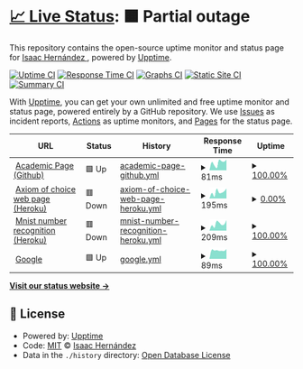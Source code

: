# [📈 Live Status](https://demo.upptime.js.org): <!--live status--> **🟧 Partial outage**

This repository contains the open-source uptime monitor and status page for [Isaac Hernández ](https://axiom-of-choice.herokuapp.com/), powered by [Upptime](https://github.com/upptime/upptime).

[![Uptime CI](https://github.com/axiom-of-choice/uptime/workflows/Uptime%20CI/badge.svg)](https://github.com/axiom-of-choice/uptime/actions?query=workflow%3A%22Uptime+CI%22)
[![Response Time CI](https://github.com/axiom-of-choice/uptime/workflows/Response%20Time%20CI/badge.svg)](https://github.com/axiom-of-choice/uptime/actions?query=workflow%3A%22Response+Time+CI%22)
[![Graphs CI](https://github.com/axiom-of-choice/uptime/workflows/Graphs%20CI/badge.svg)](https://github.com/axiom-of-choice/uptime/actions?query=workflow%3A%22Graphs+CI%22)
[![Static Site CI](https://github.com/axiom-of-choice/uptime/workflows/Static%20Site%20CI/badge.svg)](https://github.com/axiom-of-choice/uptime/actions?query=workflow%3A%22Static+Site+CI%22)
[![Summary CI](https://github.com/axiom-of-choice/uptime/workflows/Summary%20CI/badge.svg)](https://github.com/axiom-of-choice/uptime/actions?query=workflow%3A%22Summary+CI%22)

With [Upptime](https://upptime.js.org), you can get your own unlimited and free uptime monitor and status page, powered entirely by a GitHub repository. We use [Issues](https://github.com/axiom-of-choice/uptime/issues) as incident reports, [Actions](https://github.com/axiom-of-choice/uptime/actions) as uptime monitors, and [Pages](https://demo.upptime.js.org) for the status page.

<!--start: status pages-->
<!-- This summary is generated by Upptime (https://github.com/upptime/upptime) -->
<!-- Do not edit this manually, your changes will be overwritten -->
<!-- prettier-ignore -->
| URL | Status | History | Response Time | Uptime |
| --- | ------ | ------- | ------------- | ------ |
| <img alt="" src="https://icons.duckduckgo.com/ip3/axiom-of-choice.github.io.ico" height="13"> [Academic Page (Github)](https://axiom-of-choice.github.io/) | 🟩 Up | [academic-page-github.yml](https://github.com/axiom-of-choice/uptime/commits/HEAD/history/academic-page-github.yml) | <details><summary><img alt="Response time graph" src="./graphs/academic-page-github/response-time-week.png" height="20"> 81ms</summary><br><a href="https://demo.upptime.js.org/history/academic-page-github"><img alt="Response time 100" src="https://img.shields.io/endpoint?url=https%3A%2F%2Fraw.githubusercontent.com%2Faxiom-of-choice%2Fuptime%2FHEAD%2Fapi%2Facademic-page-github%2Fresponse-time.json"></a><br><a href="https://demo.upptime.js.org/history/academic-page-github"><img alt="24-hour response time 112" src="https://img.shields.io/endpoint?url=https%3A%2F%2Fraw.githubusercontent.com%2Faxiom-of-choice%2Fuptime%2FHEAD%2Fapi%2Facademic-page-github%2Fresponse-time-day.json"></a><br><a href="https://demo.upptime.js.org/history/academic-page-github"><img alt="7-day response time 81" src="https://img.shields.io/endpoint?url=https%3A%2F%2Fraw.githubusercontent.com%2Faxiom-of-choice%2Fuptime%2FHEAD%2Fapi%2Facademic-page-github%2Fresponse-time-week.json"></a><br><a href="https://demo.upptime.js.org/history/academic-page-github"><img alt="30-day response time 97" src="https://img.shields.io/endpoint?url=https%3A%2F%2Fraw.githubusercontent.com%2Faxiom-of-choice%2Fuptime%2FHEAD%2Fapi%2Facademic-page-github%2Fresponse-time-month.json"></a><br><a href="https://demo.upptime.js.org/history/academic-page-github"><img alt="1-year response time 100" src="https://img.shields.io/endpoint?url=https%3A%2F%2Fraw.githubusercontent.com%2Faxiom-of-choice%2Fuptime%2FHEAD%2Fapi%2Facademic-page-github%2Fresponse-time-year.json"></a></details> | <details><summary><a href="https://demo.upptime.js.org/history/academic-page-github">100.00%</a></summary><a href="https://demo.upptime.js.org/history/academic-page-github"><img alt="All-time uptime 100.00%" src="https://img.shields.io/endpoint?url=https%3A%2F%2Fraw.githubusercontent.com%2Faxiom-of-choice%2Fuptime%2FHEAD%2Fapi%2Facademic-page-github%2Fuptime.json"></a><br><a href="https://demo.upptime.js.org/history/academic-page-github"><img alt="24-hour uptime 100.00%" src="https://img.shields.io/endpoint?url=https%3A%2F%2Fraw.githubusercontent.com%2Faxiom-of-choice%2Fuptime%2FHEAD%2Fapi%2Facademic-page-github%2Fuptime-day.json"></a><br><a href="https://demo.upptime.js.org/history/academic-page-github"><img alt="7-day uptime 100.00%" src="https://img.shields.io/endpoint?url=https%3A%2F%2Fraw.githubusercontent.com%2Faxiom-of-choice%2Fuptime%2FHEAD%2Fapi%2Facademic-page-github%2Fuptime-week.json"></a><br><a href="https://demo.upptime.js.org/history/academic-page-github"><img alt="30-day uptime 100.00%" src="https://img.shields.io/endpoint?url=https%3A%2F%2Fraw.githubusercontent.com%2Faxiom-of-choice%2Fuptime%2FHEAD%2Fapi%2Facademic-page-github%2Fuptime-month.json"></a><br><a href="https://demo.upptime.js.org/history/academic-page-github"><img alt="1-year uptime 100.00%" src="https://img.shields.io/endpoint?url=https%3A%2F%2Fraw.githubusercontent.com%2Faxiom-of-choice%2Fuptime%2FHEAD%2Fapi%2Facademic-page-github%2Fuptime-year.json"></a></details>
| <img alt="" src="https://icons.duckduckgo.com/ip3/axiom-of-choice.herokuapp.com.ico" height="13"> [Axiom of choice web page (Heroku)](https://axiom-of-choice.herokuapp.com/) | 🟥 Down | [axiom-of-choice-web-page-heroku.yml](https://github.com/axiom-of-choice/uptime/commits/HEAD/history/axiom-of-choice-web-page-heroku.yml) | <details><summary><img alt="Response time graph" src="./graphs/axiom-of-choice-web-page-heroku/response-time-week.png" height="20"> 195ms</summary><br><a href="https://demo.upptime.js.org/history/axiom-of-choice-web-page-heroku"><img alt="Response time 352" src="https://img.shields.io/endpoint?url=https%3A%2F%2Fraw.githubusercontent.com%2Faxiom-of-choice%2Fuptime%2FHEAD%2Fapi%2Faxiom-of-choice-web-page-heroku%2Fresponse-time.json"></a><br><a href="https://demo.upptime.js.org/history/axiom-of-choice-web-page-heroku"><img alt="24-hour response time 303" src="https://img.shields.io/endpoint?url=https%3A%2F%2Fraw.githubusercontent.com%2Faxiom-of-choice%2Fuptime%2FHEAD%2Fapi%2Faxiom-of-choice-web-page-heroku%2Fresponse-time-day.json"></a><br><a href="https://demo.upptime.js.org/history/axiom-of-choice-web-page-heroku"><img alt="7-day response time 195" src="https://img.shields.io/endpoint?url=https%3A%2F%2Fraw.githubusercontent.com%2Faxiom-of-choice%2Fuptime%2FHEAD%2Fapi%2Faxiom-of-choice-web-page-heroku%2Fresponse-time-week.json"></a><br><a href="https://demo.upptime.js.org/history/axiom-of-choice-web-page-heroku"><img alt="30-day response time 389" src="https://img.shields.io/endpoint?url=https%3A%2F%2Fraw.githubusercontent.com%2Faxiom-of-choice%2Fuptime%2FHEAD%2Fapi%2Faxiom-of-choice-web-page-heroku%2Fresponse-time-month.json"></a><br><a href="https://demo.upptime.js.org/history/axiom-of-choice-web-page-heroku"><img alt="1-year response time 352" src="https://img.shields.io/endpoint?url=https%3A%2F%2Fraw.githubusercontent.com%2Faxiom-of-choice%2Fuptime%2FHEAD%2Fapi%2Faxiom-of-choice-web-page-heroku%2Fresponse-time-year.json"></a></details> | <details><summary><a href="https://demo.upptime.js.org/history/axiom-of-choice-web-page-heroku">0.00%</a></summary><a href="https://demo.upptime.js.org/history/axiom-of-choice-web-page-heroku"><img alt="All-time uptime 84.05%" src="https://img.shields.io/endpoint?url=https%3A%2F%2Fraw.githubusercontent.com%2Faxiom-of-choice%2Fuptime%2FHEAD%2Fapi%2Faxiom-of-choice-web-page-heroku%2Fuptime.json"></a><br><a href="https://demo.upptime.js.org/history/axiom-of-choice-web-page-heroku"><img alt="24-hour uptime 0.00%" src="https://img.shields.io/endpoint?url=https%3A%2F%2Fraw.githubusercontent.com%2Faxiom-of-choice%2Fuptime%2FHEAD%2Fapi%2Faxiom-of-choice-web-page-heroku%2Fuptime-day.json"></a><br><a href="https://demo.upptime.js.org/history/axiom-of-choice-web-page-heroku"><img alt="7-day uptime 0.00%" src="https://img.shields.io/endpoint?url=https%3A%2F%2Fraw.githubusercontent.com%2Faxiom-of-choice%2Fuptime%2FHEAD%2Fapi%2Faxiom-of-choice-web-page-heroku%2Fuptime-week.json"></a><br><a href="https://demo.upptime.js.org/history/axiom-of-choice-web-page-heroku"><img alt="30-day uptime 31.24%" src="https://img.shields.io/endpoint?url=https%3A%2F%2Fraw.githubusercontent.com%2Faxiom-of-choice%2Fuptime%2FHEAD%2Fapi%2Faxiom-of-choice-web-page-heroku%2Fuptime-month.json"></a><br><a href="https://demo.upptime.js.org/history/axiom-of-choice-web-page-heroku"><img alt="1-year uptime 84.05%" src="https://img.shields.io/endpoint?url=https%3A%2F%2Fraw.githubusercontent.com%2Faxiom-of-choice%2Fuptime%2FHEAD%2Fapi%2Faxiom-of-choice-web-page-heroku%2Fuptime-year.json"></a></details>
| <img alt="" src="https://icons.duckduckgo.com/ip3/num-recognizer.herokuapp.com.ico" height="13"> [Mnist number recognition (Heroku)](https://num-recognizer.herokuapp.com/) | 🟥 Down | [mnist-number-recognition-heroku.yml](https://github.com/axiom-of-choice/uptime/commits/HEAD/history/mnist-number-recognition-heroku.yml) | <details><summary><img alt="Response time graph" src="./graphs/mnist-number-recognition-heroku/response-time-week.png" height="20"> 209ms</summary><br><a href="https://demo.upptime.js.org/history/mnist-number-recognition-heroku"><img alt="Response time 227" src="https://img.shields.io/endpoint?url=https%3A%2F%2Fraw.githubusercontent.com%2Faxiom-of-choice%2Fuptime%2FHEAD%2Fapi%2Fmnist-number-recognition-heroku%2Fresponse-time.json"></a><br><a href="https://demo.upptime.js.org/history/mnist-number-recognition-heroku"><img alt="24-hour response time 319" src="https://img.shields.io/endpoint?url=https%3A%2F%2Fraw.githubusercontent.com%2Faxiom-of-choice%2Fuptime%2FHEAD%2Fapi%2Fmnist-number-recognition-heroku%2Fresponse-time-day.json"></a><br><a href="https://demo.upptime.js.org/history/mnist-number-recognition-heroku"><img alt="7-day response time 209" src="https://img.shields.io/endpoint?url=https%3A%2F%2Fraw.githubusercontent.com%2Faxiom-of-choice%2Fuptime%2FHEAD%2Fapi%2Fmnist-number-recognition-heroku%2Fresponse-time-week.json"></a><br><a href="https://demo.upptime.js.org/history/mnist-number-recognition-heroku"><img alt="30-day response time 176" src="https://img.shields.io/endpoint?url=https%3A%2F%2Fraw.githubusercontent.com%2Faxiom-of-choice%2Fuptime%2FHEAD%2Fapi%2Fmnist-number-recognition-heroku%2Fresponse-time-month.json"></a><br><a href="https://demo.upptime.js.org/history/mnist-number-recognition-heroku"><img alt="1-year response time 227" src="https://img.shields.io/endpoint?url=https%3A%2F%2Fraw.githubusercontent.com%2Faxiom-of-choice%2Fuptime%2FHEAD%2Fapi%2Fmnist-number-recognition-heroku%2Fresponse-time-year.json"></a></details> | <details><summary><a href="https://demo.upptime.js.org/history/mnist-number-recognition-heroku">100.00%</a></summary><a href="https://demo.upptime.js.org/history/mnist-number-recognition-heroku"><img alt="All-time uptime 96.74%" src="https://img.shields.io/endpoint?url=https%3A%2F%2Fraw.githubusercontent.com%2Faxiom-of-choice%2Fuptime%2FHEAD%2Fapi%2Fmnist-number-recognition-heroku%2Fuptime.json"></a><br><a href="https://demo.upptime.js.org/history/mnist-number-recognition-heroku"><img alt="24-hour uptime 100.00%" src="https://img.shields.io/endpoint?url=https%3A%2F%2Fraw.githubusercontent.com%2Faxiom-of-choice%2Fuptime%2FHEAD%2Fapi%2Fmnist-number-recognition-heroku%2Fuptime-day.json"></a><br><a href="https://demo.upptime.js.org/history/mnist-number-recognition-heroku"><img alt="7-day uptime 100.00%" src="https://img.shields.io/endpoint?url=https%3A%2F%2Fraw.githubusercontent.com%2Faxiom-of-choice%2Fuptime%2FHEAD%2Fapi%2Fmnist-number-recognition-heroku%2Fuptime-week.json"></a><br><a href="https://demo.upptime.js.org/history/mnist-number-recognition-heroku"><img alt="30-day uptime 100.00%" src="https://img.shields.io/endpoint?url=https%3A%2F%2Fraw.githubusercontent.com%2Faxiom-of-choice%2Fuptime%2FHEAD%2Fapi%2Fmnist-number-recognition-heroku%2Fuptime-month.json"></a><br><a href="https://demo.upptime.js.org/history/mnist-number-recognition-heroku"><img alt="1-year uptime 96.74%" src="https://img.shields.io/endpoint?url=https%3A%2F%2Fraw.githubusercontent.com%2Faxiom-of-choice%2Fuptime%2FHEAD%2Fapi%2Fmnist-number-recognition-heroku%2Fuptime-year.json"></a></details>
| <img alt="" src="https://icons.duckduckgo.com/ip3/www.google.com.ico" height="13"> [Google](https://www.google.com) | 🟩 Up | [google.yml](https://github.com/axiom-of-choice/uptime/commits/HEAD/history/google.yml) | <details><summary><img alt="Response time graph" src="./graphs/google/response-time-week.png" height="20"> 89ms</summary><br><a href="https://demo.upptime.js.org/history/google"><img alt="Response time 100" src="https://img.shields.io/endpoint?url=https%3A%2F%2Fraw.githubusercontent.com%2Faxiom-of-choice%2Fuptime%2FHEAD%2Fapi%2Fgoogle%2Fresponse-time.json"></a><br><a href="https://demo.upptime.js.org/history/google"><img alt="24-hour response time 101" src="https://img.shields.io/endpoint?url=https%3A%2F%2Fraw.githubusercontent.com%2Faxiom-of-choice%2Fuptime%2FHEAD%2Fapi%2Fgoogle%2Fresponse-time-day.json"></a><br><a href="https://demo.upptime.js.org/history/google"><img alt="7-day response time 89" src="https://img.shields.io/endpoint?url=https%3A%2F%2Fraw.githubusercontent.com%2Faxiom-of-choice%2Fuptime%2FHEAD%2Fapi%2Fgoogle%2Fresponse-time-week.json"></a><br><a href="https://demo.upptime.js.org/history/google"><img alt="30-day response time 90" src="https://img.shields.io/endpoint?url=https%3A%2F%2Fraw.githubusercontent.com%2Faxiom-of-choice%2Fuptime%2FHEAD%2Fapi%2Fgoogle%2Fresponse-time-month.json"></a><br><a href="https://demo.upptime.js.org/history/google"><img alt="1-year response time 100" src="https://img.shields.io/endpoint?url=https%3A%2F%2Fraw.githubusercontent.com%2Faxiom-of-choice%2Fuptime%2FHEAD%2Fapi%2Fgoogle%2Fresponse-time-year.json"></a></details> | <details><summary><a href="https://demo.upptime.js.org/history/google">100.00%</a></summary><a href="https://demo.upptime.js.org/history/google"><img alt="All-time uptime 100.00%" src="https://img.shields.io/endpoint?url=https%3A%2F%2Fraw.githubusercontent.com%2Faxiom-of-choice%2Fuptime%2FHEAD%2Fapi%2Fgoogle%2Fuptime.json"></a><br><a href="https://demo.upptime.js.org/history/google"><img alt="24-hour uptime 100.00%" src="https://img.shields.io/endpoint?url=https%3A%2F%2Fraw.githubusercontent.com%2Faxiom-of-choice%2Fuptime%2FHEAD%2Fapi%2Fgoogle%2Fuptime-day.json"></a><br><a href="https://demo.upptime.js.org/history/google"><img alt="7-day uptime 100.00%" src="https://img.shields.io/endpoint?url=https%3A%2F%2Fraw.githubusercontent.com%2Faxiom-of-choice%2Fuptime%2FHEAD%2Fapi%2Fgoogle%2Fuptime-week.json"></a><br><a href="https://demo.upptime.js.org/history/google"><img alt="30-day uptime 100.00%" src="https://img.shields.io/endpoint?url=https%3A%2F%2Fraw.githubusercontent.com%2Faxiom-of-choice%2Fuptime%2FHEAD%2Fapi%2Fgoogle%2Fuptime-month.json"></a><br><a href="https://demo.upptime.js.org/history/google"><img alt="1-year uptime 100.00%" src="https://img.shields.io/endpoint?url=https%3A%2F%2Fraw.githubusercontent.com%2Faxiom-of-choice%2Fuptime%2FHEAD%2Fapi%2Fgoogle%2Fuptime-year.json"></a></details>

<!--end: status pages-->

[**Visit our status website →**](https://demo.upptime.js.org)

## 📄 License

- Powered by: [Upptime](https://github.com/upptime/upptime)
- Code: [MIT](./LICENSE) © [Isaac Hernández ](https://axiom-of-choice.herokuapp.com/)
- Data in the `./history` directory: [Open Database License](https://opendatacommons.org/licenses/odbl/1-0/)
